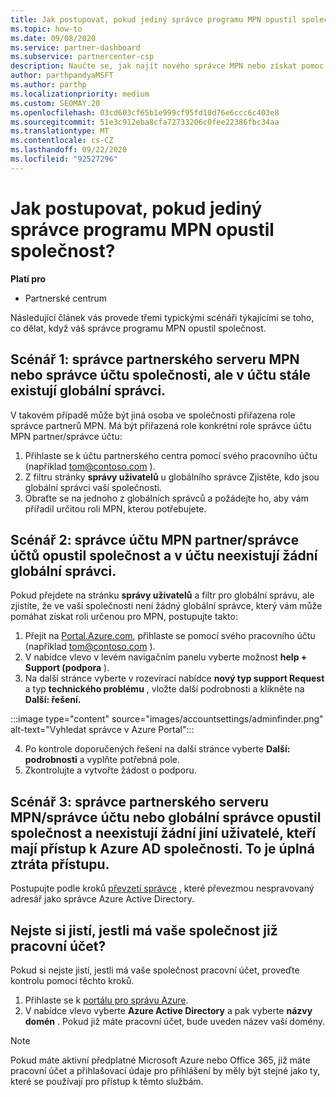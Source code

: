 ```yaml
---
title: Jak postupovat, pokud jediný správce programu MPN opustil společnost?
ms.topic: how-to
ms.date: 09/08/2020
ms.service: partner-dashboard
ms.subservice: partnercenter-csp
description: Naučte se, jak najít nového správce MPN nebo získat pomoc od globálního správce vaší společnosti. Přečtěte si také, jak přidat nového globálního správce centra partnerů.
author: parthpandyaMSFT
ms.author: parthp
ms.localizationpriority: medium
ms.custom: SEOMAY.20
ms.openlocfilehash: 03cd603cf65b1e999cf95fd10d76e6ccc6c403e8
ms.sourcegitcommit: 51e3c912eba8cfa72733206c0fee22386fbc34aa
ms.translationtype: MT
ms.contentlocale: cs-CZ
ms.lasthandoff: 09/22/2020
ms.locfileid: "92527296"
---
```

# <a name="what-to-do-if-the-only-admin-for-your-mpn-program-has-left-the-company"></a>Jak postupovat, pokud jediný správce programu MPN opustil společnost?

**Platí pro**

- Partnerské centrum

Následující článek vás provede třemi typickými scénáři týkajícími se toho, co dělat, když váš správce programu MPN opustil společnost.

## <a name="scenario-1-mpn-partner-adminaccount-admin-has-left-the-company-but-there-are-still-global-admins-in-the-account"></a>Scénář 1: správce partnerského serveru MPN nebo správce účtu společnosti, ale v účtu stále existují globální správci.

V takovém případě může být jiná osoba ve společnosti přiřazena role správce partnerů MPN. Má být přiřazená role konkrétní role správce účtu MPN partner/správce účtu:

1. Přihlaste se k účtu partnerského centra pomocí svého pracovního účtu (například tom@contoso.com ).
1. Z filtru stránky **správy uživatelů** u globálního správce Zjistěte, kdo jsou globální správci vaší společnosti. 
1. Obraťte se na jednoho z globálních správců a požádejte ho, aby vám přiřadil určitou roli MPN, kterou potřebujete. 

## <a name="scenario-2-mpn-partner-adminaccount-admin-has-left-the-company-and-there-are-no-global-admins-in-the-account"></a>Scénář 2: správce účtu MPN partner/správce účtů opustil společnost a v účtu neexistují žádní globální správci. 

Pokud přejdete na stránku **správy uživatelů** a filtr pro globální správu, ale zjistíte, že ve vaší společnosti není žádný globální správce, který vám může pomáhat získat roli určenou pro MPN, postupujte takto:

1. Přejít na [Portal.Azure.com](https://ms.portal.azure.com/), přihlaste se pomocí svého pracovního účtu (například tom@contoso.com ). 
1. V nabídce vlevo v levém navigačním panelu vyberte možnost **help + Support (podpora** ).
1. Na další stránce vyberte v rozevírací nabídce **nový typ support Request** a typ **technického problému** , vložte další podrobnosti a klikněte na **Další: řešení.**

:::image type="content" source="images/accountsettings/adminfinder.png" alt-text="Vyhledat správce v Azure Portal":::

4. Po kontrole doporučených řešení na další stránce vyberte **Další: podrobnosti** a vyplňte potřebná pole.
1. Zkontrolujte a vytvořte žádost o podporu.


## <a name="scenario-3-mpn-partner-adminaccount-adminglobal-admin-has-left-the-company-and-there-are-no-other-users-who-can-access-the-companys-azure-ad-this-is-a-complete-loss-of-access"></a>Scénář 3: správce partnerského serveru MPN/správce účtu nebo globální správce opustil společnost a neexistují žádní jiní uživatelé, kteří mají přístup k Azure AD společnosti. To je úplná ztráta přístupu.

Postupujte podle kroků [převzetí správce](/azure/active-directory/users-groups-roles/domains-admin-takeover#internal-admin-takeover) , které převezmou nespravovaný adresář jako správce Azure Active Directory.

## <a name="not-sure-if-your-company-already-has-a-work-account"></a>Nejste si jistí, jestli má vaše společnost již pracovní účet?

Pokud si nejste jistí, jestli má vaše společnost pracovní účet, proveďte kontrolu pomocí těchto kroků.

1. Přihlaste se k [portálu pro správu Azure](https://ms.portal.azure.com).
2. V nabídce vlevo vyberte **Azure Active Directory** a pak vyberte **názvy domén** .
Pokud již máte pracovní účet, bude uveden název vaší domény.

>[!Note]
>Pokud máte aktivní předplatné Microsoft Azure nebo Office 365, již máte pracovní účet a přihlašovací údaje pro přihlášení by měly být stejné jako ty, které se používají pro přístup k těmto službám.